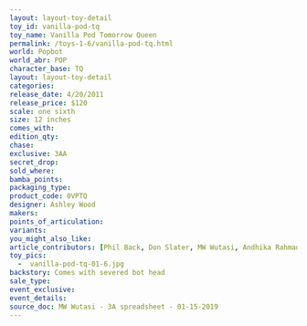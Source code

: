 ```yaml
---
layout: layout-toy-detail 
toy_id: vanilla-pod-tq
toy_name: Vanilla Pod Tomorrow Queen
permalink: /toys-1-6/vanilla-pod-tq.html
world: Popbot
world_abr: POP
character_base: TQ
layout: layout-toy-detail
categories: 
release_date: 4/20/2011
release_price: $120 
scale: one sixth
size: 12 inches
comes_with: 
edition_qty: 
chase: 
exclusive: 3AA
secret_drop: 
sold_where: 
bamba_points: 
packaging_type: 
product_code: 0VPTQ
designer: Ashley Wood
makers: 
points_of_articulation: 
variants: 
you_might_also_like: 
article_contributors: [Phil Back, Don Slater, MW Wutasi, Andhika Rahmaditya]
toy_pics: 
  -  vanilla-pod-tq-01-6.jpg
backstory: Comes with severed bot head
sale_type: 
event_exclusive: 
event_details: 
source_doc: MW Wutasi - 3A spreadsheet - 01-15-2019
---
```

